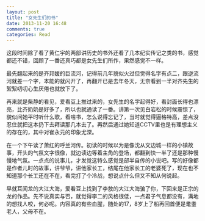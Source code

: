 ```yaml
---
layout: post
title: "女先生们的书"
date: 2013-11-20 16:48
comments: true
categories: Read
---
```

这段时间除了看了黄仁宇的两部讲历史的书外还看了几本纪实传记之类的书，感觉都还不错，回顾了一番还真巧都是女先生们所作，果然感觉不一样。

最先翻起来的是齐邦媛的巨流河，记得前几年貌似火过但觉得名字有点二，跟逆流河就差一个字，本能的就闪开了，再翻开已是去年冬天，无奈看到一半对齐先生的絮絮叨叨心生厌倦也就放下了。

再来就是柴静的看见，爱看豆上推过来的，女先生的名字起得好，看封面长得也漂亮，比齐奶奶是好多了，所以也就通读了一番。讲第一次见白岩松的时候震惊了，貌似问她平时听什么歌，看啥书，怎么说得忘记了，当时就觉得逼格特高，差点没忍住就把这本扔下去拜读那几本去了。再然后通过她知道CCTV里也是有理想主义的存在的，其中对崔永元的印象尤深。

在一个下午读了萧红的呼兰河传。初读的时候以为是像沈从文边城一样的小镇故事，开头的气氛文字很像，就边读边等着主角的登场，都翻到快一半了还是那种慢慢地气氛。一点点的说事儿，才发觉这特么感觉是部半自传的小说吧。写的好像都是作者儿时的故事，讲爷爷，讲他家长工，结尾在他家长工的老婆死了，现在也不知道那个长工还在不在，看完打了个冷战，想说点什么但又不知从何说起。

早就耳闻龙的大江大海，爱看豆上找到了李敖的大江大海骗了你，下回来是正宗的龙的作品。先不说真实与否，就觉得李二的风格很低，一点君子气息都没有，满地的想找人咬，何必呢。内容真的有些血腥，随处的17，8岁上了船再回首便是耄耋老人，父母不在。



